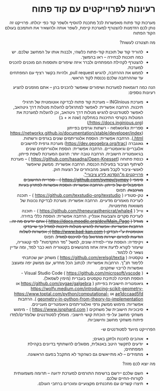 <div dir='rtl' lang='he'>

# רעיונות לפרוייקטים עם קוד פתוח

מערכות קוד פתוח מאפשרות לכל מתכנת להוסיף ולשפר קוד כפי יכולתו.    פרוייקט זה נותן לכם הזדמנות להצטרף למערכת קיימת, לשפר אותה ולהשאיר את חותמכם בעולם הקוד הפתוח 

מה תצטרכו לעשות?
 * להוריד קוד של תוכנת קוד-פתוח כלשהי, ולבנות אותו על המחשב שלכם. יש כמה תוכנות לבחירה – ראו בהמשך.
 * להצטרף לקהילת המפתחים ולברר איזה שיפורים ותוספות הם מוכנים להכניס למערכת.
 * לממש את ההרחבה, להגיש pull request, ולהיות בקשר רציף עם המפתחים עד שההרחבה שלכם נכנסת לקוד הראשי.

הנה כמה דוגמאות למערכות ושיפורים שאפשר להכניס בהן – אתם מוזמנים להציע רעיונות נוספים:

 * מערכת INGInious – מערכת קוד פתוח לבדיקה אוטומטית של תרגילי תיכנות. הרחבה  אפשרית: לאפשר למתרגלים להעלות מטלות דרך גיטהאב, לאפשר לסטודנטים להגיש מטלות דרך גיטהאב, וכן להעלות למערכת את המטלות בקורסי התיכנות במחלקה (שנה א + ב) (https://docs.inginious.org/)
 * ספריית networkx  - רשתות וגרפים בפייתון (https://networkx.github.io/documentation/stable/developer/index.html). הרחבה אפשרית:  הוספת אלגוריתמים שונים בגרפים ורשתות.
 * גאוגברה (https://dev.geogebra.org/trac)  מערכת גרפית לחישובים אלגבריים וגיאומטריים. הרחבה אפשרית: הוספת אלגוריתמים שונים בגיאומטריה חישובית. הרחבה טובה יותר: תרגום המערכת לשפת פייתון.
 * כנסת פתוחה (https://github.com/hasadna/Open-Knesset ) – מערכת לשיתוף הציבור בפעילות הכנסת. הרחבה אפשרית: ממשק שיאפשר לאנשי-ציבור לקבל משוב מהבוחרים על הצעות חוק.
 * [פרוייקטים מ"הסדנא לידע ציבורי"](https://www.hasadna.org.il/%D7%94%D7%AA%D7%A0%D7%93%D7%91%D7%95%D7%AA/).
 * ~~סימפי ( https://github.com/sympy/sympy ) – ספריית החישובים הסימבוליים של פייתון. הרחבה אפשרית:  הוספת אפשרות לפתרון בעיות מורכבות.~~ תפוס
 * טק-סטודיו ( https://github.com/texstudio-org/texstudio ) - תוכנה לעריכת מאמרים מדעיים. הרחבה אפשרית: מערכת לבדיקת נכונות של משוואות מתימטיות. 
 * ווייל ( https://github.com/theneurasthenicrat/whale4 ) - תוכנה לעריכת סקרים והצבעות אונליין. הרחבה אפשרית: הוספת כללי בחירה.
 * ~~מוודל ( https://docs.moodle.org/dev/Main_Page ) אתם יודעים מה זה.. הרחבות אפשריות: אפשרות להגיש מטלות תיכנות למודל כך שייבדקו אוטומטית ע"י הבדקן ( http://www.bad-kan.com ); אפשרות לשלוח הודעות לפורום ישירות מהדואל בלי להיכנס למודל.~~ תפוס
 * ויקיפדיה: הוספת עזרי-למידה שונים, למשל "מד התקדמות" לפי קטגוריה, שיעזור לקורא לדעת איזה אחוז מהנושאים בקטגוריה הוא כבר למד, ומה עדיין נשאר לו ללמוד.
 * טקסטיה ( https://github.com/erelsgl/textia ) משחק ישן שכתבתי ללימוד תנ"ך. הרחבות אפשריות: לכתוב הכל מחדש, עם ממשק יפה ומעוצב ואפשרות לריבוי שחקנים.
 * Visual Studio Code ( https://github.com/microsoft/vscode )  - הוספת תמיכה לכתיבת טקסטים בעברית (מימין לשמאל).
 * גיאומטריה חישובית בפייתון ( https://github.com/pygae/galgebra  או https://wolfv.medium.com/introducing-scikit-geometry-ae1dccaad5fd או https://www.toptal.com/python/computational-geometry-in-python-from-theory-to-implementation  ). הרחבות אפשריות: מימוש ממשק גרפי ואלגוריתמים גיאומטריים מעניינים.
 * סיבוכיות חישובית של משחקים ( https://www.isnphard.com ) - מימוש משחקי מחשב על-פי הוכחת קושי חישובי. מומלץ לסטודנטים שלומדים/למדו פיתוח משחקי מחשב וחישוביות.

הפרוייקט מיועד לסטודנטים ש-
 * אוהבים לתכנת ולתקן באגים;
 * יודעים לתקשר היטב באנגלית, מסוגלים להשתתף בדיונים בקהילת המפתחים;
 * מתמידים – לא מתייאשים גם כשהקוד לא מתקבל בפעם הראשונה.


מה יוצא לכם מזה?
 * השם שלכם יירשם ברשימת התורמים למערכת ידועה – תרומה משמעותית לקורות-החיים שלכם.
 * תיצרו קשרים עם מתכנתים מקצועיים ומוכרים ברחבי העולם.
</div>